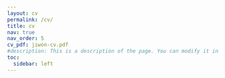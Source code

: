 ```yaml
---
layout: cv
permalink: /cv/
title: cv
nav: true
nav_order: 5
cv_pdf: jiwon-cv.pdf
#description: This is a description of the page. You can modify it in '_pages/cv.md'. You can also change or remove the top pdf download button.
toc:
  sidebar: left
---
```

